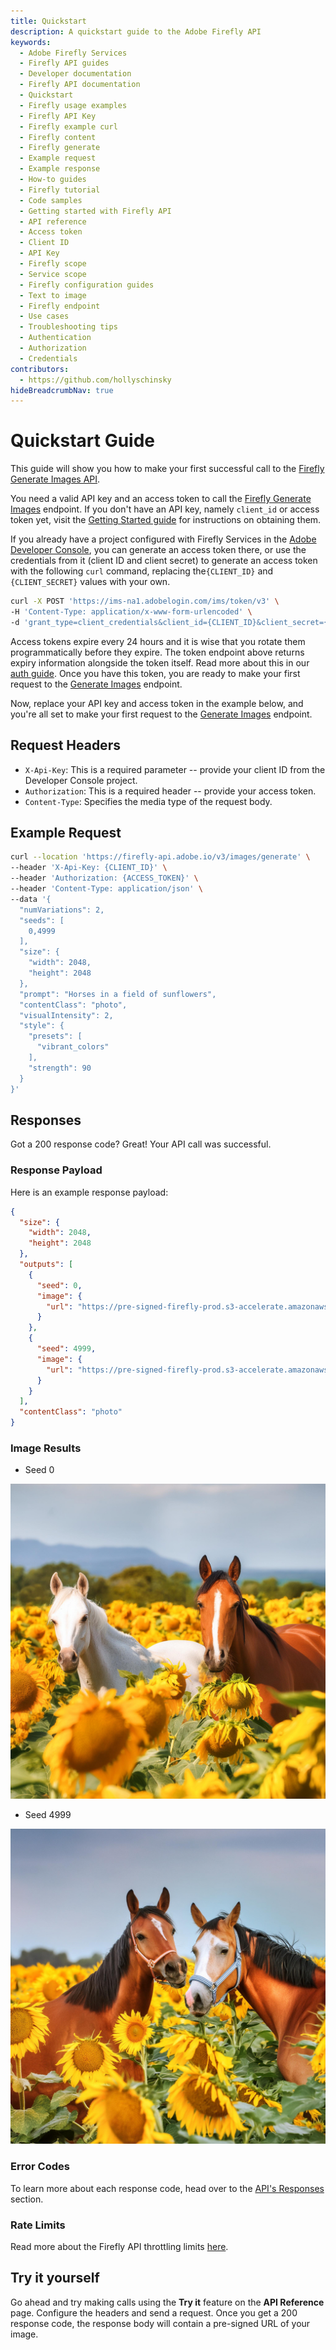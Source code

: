 ```yaml
---
title: Quickstart
description: A quickstart guide to the Adobe Firefly API
keywords:
  - Adobe Firefly Services
  - Firefly API guides
  - Developer documentation
  - Firefly API documentation
  - Quickstart
  - Firefly usage examples
  - Firefly API Key
  - Firefly example curl
  - Firefly content
  - Firefly generate
  - Example request
  - Example response
  - How-to guides
  - Firefly tutorial
  - Code samples
  - Getting started with Firefly API
  - API reference
  - Access token
  - Client ID
  - API Key
  - Firefly scope
  - Service scope
  - Firefly configuration guides
  - Text to image
  - Firefly endpoint
  - Use cases
  - Troubleshooting tips
  - Authentication
  - Authorization
  - Credentials
contributors:
  - https://github.com/hollyschinsky
hideBreadcrumbNav: true
---
```


# Quickstart Guide

This guide will show you how to make your first successful call to the [Firefly Generate Images API](./api/image_generation/V3/).

You need a valid API key and an access token to call the [Firefly Generate Images](./api/image_generation/V3/) endpoint. If you don't have an API key, namely `client_id` or access token yet, visit the [Getting Started guide](../../guides/get-started.md/) for instructions on obtaining them.

If you already have a project configured with Firefly Services in the [Adobe Developer Console](https://developer.adobe.com/console), you can generate an access token there, or use the credentials from it (client ID and client secret) to generate an access token with the following `curl` command, replacing the`{CLIENT_ID}` and `{CLIENT_SECRET}` values with your own.

<!-- Log into the [Adobe Developer Console](https://developer.adobe.com/console) using the profile that your admin created for you and create an access token. [Learn more](../get-started.md/#generate-an-api-key-and-access-token-from-the-adobe-developer-console) about creating an access token. -->

```bash
curl -X POST 'https://ims-na1.adobelogin.com/ims/token/v3' \
-H 'Content-Type: application/x-www-form-urlencoded' \
-d 'grant_type=client_credentials&client_id={CLIENT_ID}&client_secret={CLIENT_SECRET}&scope=openid,AdobeID,session,additional_info,read_organizations,firefly_api,ff_apis'
```

<InlineAlert variant="warning" slots="text" />

Access tokens expire every 24 hours and it is wise that you rotate them programmatically before they expire. The token endpoint above returns expiry information alongside the token itself. Read more about this in our [auth guide](./concepts/authentication/index.md). Once you have this token, you are ready to make your first request to the [Generate Images](./api/image_generation/V3/) endpoint.

Now, replace your API key and access token in the example below, and you're all set to make your first request to the [Generate Images](./api/image_generation/V3/) endpoint.

## Request Headers

* `X-Api-Key`: This is a required parameter -- provide your client ID from the Developer Console project.
* `Authorization`: This is a required header -- provide your access token.
* `Content-Type`: Specifies the media type of the request body.

## Example Request

```bash
curl --location 'https://firefly-api.adobe.io/v3/images/generate' \
--header 'X-Api-Key: {CLIENT_ID}' \
--header 'Authorization: {ACCESS_TOKEN}' \
--header 'Content-Type: application/json' \
--data '{
  "numVariations": 2,
  "seeds": [
    0,4999
  ],
  "size": {
    "width": 2048,
    "height": 2048
  },
  "prompt": "Horses in a field of sunflowers",
  "contentClass": "photo",
  "visualIntensity": 2,
  "style": {
    "presets": [
      "vibrant_colors"
    ],    
    "strength": 90   
  }
}'
```

## Responses

Got a 200 response code? Great! Your API call was successful.

### Response Payload

Here is an example response payload:

```json
{
  "size": {
    "width": 2048,
    "height": 2048
  },
  "outputs": [
    {
      "seed": 0,
      "image": {
        "url": "https://pre-signed-firefly-prod.s3-accelerate.amazonaws.com/images/c851e657-67e0-4a05-aa4a-91c2ab26b9a8?X-Amz-Algorithm=AWS4-HMAC-SHA256&X-Amz-Credential=AKIARDA3T%2Fus-west-2%2Fs3%2Faws4_request&X-Amz-Date=20240617T165447Z&X-Amz-Expires=3600&X-Amz-SignedHeaders=host&X-Amz-Signature=10377687205d2f3d0c199c9348633aeb48d2cbb2075c01fa9b0bc0fd545c3aff"
      }
    },
    {
      "seed": 4999,
      "image": {
        "url": "https://pre-signed-firefly-prod.s3-accelerate.amazonaws.com/images/e5f03d33-05dc-43e3-a23d-edffa6d90ff8?X-Amz-Algorithm=AWS4-HMAC-SHA256&X-Amz-Credential=AKIARDA3TX66CSNORXF4%2F20240617%2Fus-west-2%2Fs3%2Faws4_request&X-Amz-Date=20240617T165447Z&X-Amz-Expires=3600&X-Amz-SignedHeaders=host&X-Amz-Signature=d34ffaecce34ef6f874e6fa668a27c2c8162cffc2fed0c2b71d8640be51f2764"
      }
    }    
  ],
  "contentClass": "photo"
}
```

### Image Results

- Seed 0 <br/>

 ![Horses in a field of sunflowers (photo)](./images/horses-sunflowers-0.jpg)

- Seed 4999 <br/>

 ![Horses in a field of sunflowers (photo) - seed 4999 ](./images/horses-sunflowers-4999.jpg)

### Error Codes

To learn more about each response code, head over to the [API's Responses](../guides/api/image_generation/V3/) section.

### Rate Limits

Read more about the Firefly API throttling limits [here](./concepts/rate-limits/index.md).

## Try it yourself

Go ahead and try making calls using the __Try it__ feature on the __API Reference__ page. Configure the headers and send a request. Once you get a 200 response code, the response body will contain a pre-signed URL of your image.
